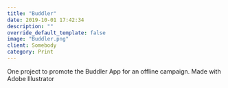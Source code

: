 ```yaml
---
title: "Buddler"
date: 2019-10-01 17:42:34
description: ""
override_default_template: false
image: "Buddler.png"
client: Somebody
category: Print
---
```


One project to promote the Buddler App for an offline campaign. Made with Adobe Illustrator

